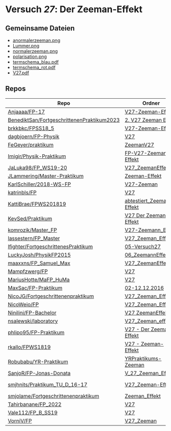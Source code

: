 # Versuch *27*: Der Zeeman-Effekt

## Gemeinsame Dateien
- [anormalerzeeman.png](https://raw.githubusercontent.com/BenediktSan/FortgeschrittenenPraktikum2023/main/Versuche%20Semester%20VII/2.%20V27%20Zeeman%20Effekt/latex/images/anormalerzeeman.png)
- [Lummer.png](https://raw.githubusercontent.com/MaxSac/FP-Praktikum/master/02-12.12.2016/Bilder/Lummer.png)
- [normalerzeeman.png](https://raw.githubusercontent.com/BenediktSan/FortgeschrittenenPraktikum2023/main/Versuche%20Semester%20VII/2.%20V27%20Zeeman%20Effekt/latex/images/normalerzeeman.png)
- [polarisation.png](https://raw.githubusercontent.com/BenediktSan/FortgeschrittenenPraktikum2023/main/Versuche%20Semester%20VII/2.%20V27%20Zeeman%20Effekt/latex/images/polarisation.png)
- [termschema_blau.pdf](https://docs.google.com/viewer?url=https://raw.githubusercontent.com/KattiBrae/FPWS201819/master/BA_FP_Protokolle/abtestiert_Zeeman-Effekt/Bilder/termschema_blau.pdf)
- [termschema_rot.pdf](https://docs.google.com/viewer?url=https://raw.githubusercontent.com/KattiBrae/FPWS201819/master/BA_FP_Protokolle/abtestiert_Zeeman-Effekt/Bilder/termschema_rot.pdf)
- [V27.pdf](https://docs.google.com/viewer?url=https://raw.githubusercontent.com/JLammering/Master-Praktikum/master/Zeeman-Effekt/V27.pdf)

## Repos

|                                              Repo                                              |                                                                       Ordner                                                                       |                                                                                                      PDFs                                                                                                      |
|------------------------------------------------------------------------------------------------|----------------------------------------------------------------------------------------------------------------------------------------------------|----------------------------------------------------------------------------------------------------------------------------------------------------------------------------------------------------------------|
|[Anjaaaa/FP-17](../repo/Anjaaaa/FP-17)                                                          |[V27-Zeeman-Effekt](https://github.com/anjabeck/FP-17/tree/master/V27-Zeeman-Effekt)                                                                |–                                                                                                                                                                                                               |
|[BenediktSan/FortgeschrittenenPraktikum2023](../repo/BenediktSan/FortgeschrittenenPraktikum2023)|[2. V27 Zeeman Effekt](https://github.com/BenediktSan/FortgeschrittenenPraktikum2023/tree/main/Versuche%20Semester%20VII/2.%20V27%20Zeeman%20Effekt)|[V27.pdf](https://docs.google.com/viewer?url=https://raw.githubusercontent.com/BenediktSan/FortgeschrittenenPraktikum2023/main/Versuche%20Semester%20VII/2.%20V27%20Zeeman%20Effekt/V27.pdf)                    |
|[brkkbkc/FPSS18_5](../repo/brkkbkc/FPSS18_5)                                                    |[V27-Zeeman-Effekt](https://github.com/brkkbkc/FPSS18_5/tree/master/V27-Zeeman-Effekt)                                                              |–                                                                                                                                                                                                               |
|[dagbjoern/FP-Physik](../repo/dagbjoern/FP-Physik)                                              |[V27](https://github.com/dagbjoern/FP-Physik/tree/master/V27)                                                                                       |–                                                                                                                                                                                                               |
|[FeGeyer/praktikum](../repo/FeGeyer/praktikum)                                                  |[ZeemanV27](https://github.com/FeGeyer/praktikum/tree/master/BFP/ZeemanV27)                                                                         |–                                                                                                                                                                                                               |
|[Imigir/Physik-Praktikum](../repo/Imigir/Physik-Praktikum)                                      |[FP-V27-Zeeman-Effekt](https://github.com/Imigir/Physik-Praktikum/tree/master/FP-V27-Zeeman-Effekt)                                                 |–                                                                                                                                                                                                               |
|[JaLuka98/FP_WS19-20](../repo/JaLuka98/FP_WS19-20)                                              |[V27_ZeemanEffekt](https://github.com/JaLuka98/FP_WS19-20/tree/master/V27_ZeemanEffekt)                                                             |–                                                                                                                                                                                                               |
|[JLammering/Master-Praktikum](../repo/JLammering/Master-Praktikum)                              |[Zeeman-Effekt](https://github.com/JLammering/Master-Praktikum/tree/master/Zeeman-Effekt)                                                           |[V27.pdf](https://docs.google.com/viewer?url=https://raw.githubusercontent.com/JLammering/Master-Praktikum/master/Zeeman-Effekt/V27.pdf)                                                                        |
|[KarlSchiller/2018-WS-FP](../repo/KarlSchiller/2018-WS-FP)                                      |[V27-Zeeman](https://github.com/KarlSchiller/2018-WS-FP/tree/master/V27-Zeeman)                                                                     |–                                                                                                                                                                                                               |
|[katrinbls/FP](../repo/katrinbls/FP)                                                            |[V27](https://github.com/katrinbls/FP/tree/master/V27)                                                                                              |–                                                                                                                                                                                                               |
|[KattiBrae/FPWS201819](../repo/KattiBrae/FPWS201819)                                            |[abtestiert_Zeeman-Effekt](https://github.com/KattiBrae/FPWS201819/tree/master/BA_FP_Protokolle/abtestiert_Zeeman-Effekt)                           |–                                                                                                                                                                                                               |
|[KevSed/Praktikum](../repo/KevSed/Praktikum)                                                    |[V27 Der Zeeman-Effekt](https://github.com/KevSed/Praktikum/tree/master/V27%20Der%20Zeeman-Effekt)                                                  |–                                                                                                                                                                                                               |
|[komrozik/Master_FP](../repo/komrozik/Master_FP)                                                |[V27-Zeemann_Effekt](https://github.com/komrozik/Master_FP/tree/main/V27-Zeemann_Effekt)                                                            |–                                                                                                                                                                                                               |
|[lassestern/FP_Master](../repo/lassestern/FP_Master)                                            |[V27_Zeeman_Effekt](https://github.com/lassestern/FP_Master/tree/main/V27_Zeeman_Effekt)                                                            |–                                                                                                                                                                                                               |
|[lfighter/FortgeschrittenesPraktikum](../repo/lfighter/FortgeschrittenesPraktikum)              |[05-Versuch27](https://github.com/lfighter/FortgeschrittenesPraktikum/tree/master/05-Versuch27)                                                     |–                                                                                                                                                                                                               |
|[LuckyJosh/PhysikFP2015](../repo/LuckyJosh/PhysikFP2015)                                        |[06_ZeemannEffekt[X]](https://github.com/LuckyJosh/PhysikFP2015/tree/master/06_ZeemannEffekt%5BX%5D)                                                |–                                                                                                                                                                                                               |
|[maaxxns/FP_Samuel_Max](../repo/maaxxns/FP_Samuel_Max)                                          |[V27_ZeemanEffekt](https://github.com/maaxxns/FP_Samuel_Max/tree/main/V27_ZeemanEffekt)                                                             |–                                                                                                                                                                                                               |
|[Mampfzwerg/FP](../repo/Mampfzwerg/FP)                                                          |[V27](https://github.com/Mampfzwerg/FP/tree/master/V27)                                                                                             |[main.pdf](https://docs.google.com/viewer?url=https://raw.githubusercontent.com/Mampfzwerg/FP/master/V27/latex-template/main.pdf)                                                                               |
|[MariusHotte/MaFP_HuMa](../repo/MariusHotte/MaFP_HuMa)                                          |[V27](https://github.com/MariusHotte/MaFP_HuMa/tree/master/V27)                                                                                     |[Protokoll.pdf](https://docs.google.com/viewer?url=https://raw.githubusercontent.com/MariusHotte/MaFP_HuMa/master/V27/build/Protokoll.pdf)                                                                      |
|[MaxSac/FP-Praktikum](../repo/MaxSac/FP-Praktikum)                                              |[02-12.12.2016](https://github.com/MaxSac/FP-Praktikum/tree/master/02-12.12.2016)                                                                   |–                                                                                                                                                                                                               |
|[NicoJG/Fortgeschrittenenpraktikum](../repo/NicoJG/Fortgeschrittenenpraktikum)                  |[V27_Zeeman_Effekt](https://github.com/NicoJG/Fortgeschrittenenpraktikum/tree/master/V27_Zeeman_Effekt)                                             |[V27_Abgabe.pdf](https://docs.google.com/viewer?url=https://raw.githubusercontent.com/NicoJG/Fortgeschrittenenpraktikum/master/V27_Zeeman_Effekt/V27_Abgabe.pdf)                                                |
|[NicoWeio/FP](../repo/NicoWeio/FP)                                                              |[V27_Zeeman_Effekt](https://github.com/NicoWeio/FP/tree/gh-pages/V27_Zeeman_Effekt)                                                                 |[main.pdf](https://docs.google.com/viewer?url=https://raw.githubusercontent.com/NicoWeio/FP/gh-pages/V27_Zeeman_Effekt/build/main.pdf)                                                                          |
|[Ninilini/FP-Bachelor](../repo/Ninilini/FP-Bachelor)                                            |[V27 ZeemanEffekt](https://github.com/Ninilini/FP-Bachelor/tree/master/V27%20ZeemanEffekt)                                                          |–                                                                                                                                                                                                               |
|[nsalewski/laboratory](../repo/nsalewski/laboratory)                                            |[V27_Zeeman_effect](https://github.com/nsalewski/laboratory/tree/master/FP/V27_Zeeman_effect)                                                       |–                                                                                                                                                                                                               |
|[phlipo95/FP-Praktikum](../repo/phlipo95/FP-Praktikum)                                          |[V27 - Der Zeeman-Effekt](https://github.com/phlipo95/FP-Praktikum/tree/master/V27%20-%20Der%20Zeeman-Effekt)                                       |–                                                                                                                                                                                                               |
|[rkallo/FPWS1819](../repo/rkallo/FPWS1819)                                                      |[V27 - Zeeman-Effekt](https://github.com/rkallo/FPWS1819/tree/master/V27%20-%20Zeeman-Effekt)                                                       |[V27.pdf](https://docs.google.com/viewer?url=https://raw.githubusercontent.com/rkallo/FPWS1819/master/V27%20-%20Zeeman-Effekt/V27.pdf)                                                                          |
|[Robubabu/YR-Praktikum](../repo/Robubabu/YR-Praktikum)                                          |[YRPraktikums-Zeeman](https://github.com/Robubabu/YR-Praktikum/tree/master/YRPraktikums-Zeeman)                                                     |–                                                                                                                                                                                                               |
|[SanjoR/FP-Jonas-Donata](../repo/SanjoR/FP-Jonas-Donata)                                        |[V_27_Zeeman_Effekt](https://github.com/SanjoR/FP-Jonas-Donata/tree/master/BFP/V_27_Zeeman_Effekt)                                                  |–                                                                                                                                                                                                               |
|[smjhnits/Praktikum_TU_D_16-17](../repo/smjhnits/Praktikum_TU_D_16-17)                          |[V27_Zeeman-Effekt](https://github.com/smjhnits/Praktikum_TU_D_16-17/tree/master/Fortgeschrittenenpraktikum/Protokolle/V27_Zeeman-Effekt)           |[V27_Zeeman-Effekt.pdf](https://docs.google.com/viewer?url=https://raw.githubusercontent.com/smjhnits/Praktikum_TU_D_16-17/master/Fortgeschrittenenpraktikum/Protokolle/V27_Zeeman-Effekt/V27_Zeeman-Effekt.pdf)|
|[smjolame/Fortgeschrittenenpraktikum](../repo/smjolame/Fortgeschrittenenpraktikum)              |[Zeeman_Effekt](https://github.com/smjolame/Fortgeschrittenenpraktikum/tree/master/Zeeman_Effekt)                                                   |–                                                                                                                                                                                                               |
|[Tahirbanane/FP_2022](../repo/Tahirbanane/FP_2022)                                              |[V27](https://github.com/Tahirbanane/FP_2022/tree/master/V27)                                                                                       |–                                                                                                                                                                                                               |
|[Vale112/FP_B_SS19](../repo/Vale112/FP_B_SS19)                                                  |[V27](https://github.com/Vale112/FP_B_SS19/tree/master/V27)                                                                                         |–                                                                                                                                                                                                               |
|[VorniV/FP](../repo/VorniV/FP)                                                                  |[V27_Zeeman](https://github.com/VorniV/FP/tree/main/V27_Zeeman)                                                                                     |–                                                                                                                                                                                                               |
